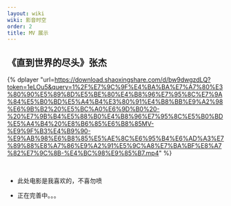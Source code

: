 ```yaml
---
layout: wiki
wiki: 影音时空
order: 2
title: MV 展示
---
```


## 《直到世界的尽头》张杰

{% dplayer "url=https://download.shaoxingshare.com/d/bw9dwgzdLQ?token=1eLOu5&query=1%2F%E7%9C%9F%E4%BA%BA%E7%A7%80%E3%80%90%E5%89%8D%E5%BE%80%E4%B8%96%E7%95%8C%E7%9A%84%E5%B0%BD%E5%A4%B4%E3%80%91%E4%B8%BB%E9%A2%98%E6%9B%B2%20%E5%BC%A0%E6%9D%B0%20-%20%E7%9B%B4%E5%88%B0%E4%B8%96%E7%95%8C%E5%B0%BD%E5%A4%B4%20%E8%B6%85%E6%B8%85MV-%E9%9F%B3%E4%B9%90-%E9%AB%98%E6%B8%85%E5%AE%8C%E6%95%B4%E6%AD%A3%E7%89%88%E8%A7%86%E9%A2%91%E5%9C%A8%E7%BA%BF%E8%A7%82%E7%9C%8B-%E4%BC%98%E9%85%B7.mp4" %}

<br />


- 此处电影是我喜欢的，不喜勿喷

- 正在完善中。。。

